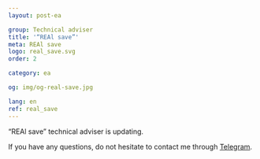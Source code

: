 ```yaml
---
layout: post-ea

group: Technical adviser
title: '“REAl save”'
meta: REAl save
logo: real_save.svg
order: 2

category: ea

og: img/og-real-save.jpg

lang: en
ref: real_save
---
```


“REAl save” technical adviser is updating.

If you have any questions, do not hesitate to contact me through <a href="https://t.me/chutkoy" target="_blank">Telegram</a>.
